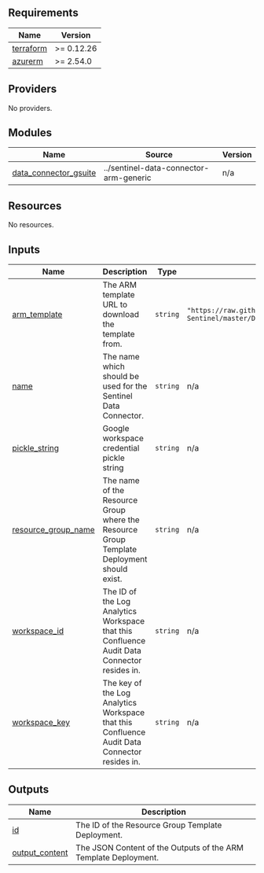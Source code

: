 <!-- BEGIN_TF_DOCS -->
## Requirements

| Name                                                                      | Version    |
|---------------------------------------------------------------------------|------------|
| <a name="requirement_terraform"></a> [terraform](#requirement\_terraform) | >= 0.12.26 |
| <a name="requirement_azurerm"></a> [azurerm](#requirement\_azurerm)       | >= 2.54.0  |

## Providers

No providers.

## Modules

| Name                                                                                                    | Source                                 | Version |
|---------------------------------------------------------------------------------------------------------|----------------------------------------|---------|
| <a name="module_data_connector_gsuite"></a> [data\_connector\_gsuite](#module\_data\_connector\_gsuite) | ../sentinel-data-connector-arm-generic | n/a     |

## Resources

No resources.

## Inputs

| Name                                                                                            | Description                                                                                  | Type     | Default                                                                                                                                                               | Required |
|-------------------------------------------------------------------------------------------------|----------------------------------------------------------------------------------------------|----------|-----------------------------------------------------------------------------------------------------------------------------------------------------------------------|:--------:|
| <a name="input_arm_template"></a> [arm\_template](#input\_arm\_template)                        | The ARM template URL to download the template from.                                          | `string` | `"https://raw.githubusercontent.com/Azure/Azure-Sentinel/master/DataConnectors/GoogleWorkspaceReports/azuredeploy_Connector_GWorkspaceReportsAPI_AzureFunction.json"` |    no    |
| <a name="input_name"></a> [name](#input\_name)                                                  | The name which should be used for the Sentinel Data Connector.                               | `string` | n/a                                                                                                                                                                   |   yes    |
| <a name="input_pickle_string"></a> [pickle\_string](#input\_pickle\_string)                     | Google workspace credential pickle string                                                    | `string` | n/a                                                                                                                                                                   |   yes    |
| <a name="input_resource_group_name"></a> [resource\_group\_name](#input\_resource\_group\_name) | The name of the Resource Group where the Resource Group Template Deployment should exist.    | `string` | n/a                                                                                                                                                                   |   yes    |
| <a name="input_workspace_id"></a> [workspace\_id](#input\_workspace\_id)                        | The ID of the Log Analytics Workspace that this Confluence Audit Data Connector resides in.  | `string` | n/a                                                                                                                                                                   |   yes    |
| <a name="input_workspace_key"></a> [workspace\_key](#input\_workspace\_key)                     | The key of the Log Analytics Workspace that this Confluence Audit Data Connector resides in. | `string` | n/a                                                                                                                                                                   |   yes    |

## Outputs

| Name                                                                             | Description                                                     |
|----------------------------------------------------------------------------------|-----------------------------------------------------------------|
| <a name="output_id"></a> [id](#output\_id)                                       | The ID of the Resource Group Template Deployment.               |
| <a name="output_output_content"></a> [output\_content](#output\_output\_content) | The JSON Content of the Outputs of the ARM Template Deployment. |
<!-- END_TF_DOCS -->
